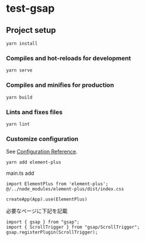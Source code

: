 # test-gsap

## Project setup
```
yarn install
```

### Compiles and hot-reloads for development
```
yarn serve
```

### Compiles and minifies for production
```
yarn build
```

### Lints and fixes files
```
yarn lint
```

### Customize configuration
See [Configuration Reference](https://cli.vuejs.org/config/).

`yarn add element-plus`

main.ts add
```
import ElementPlus from 'element-plus';
@/../node_modules/element-plus/dist/index.css

createApp(App).use(ElementPlus)
```

必要なページに下記を記載
```
import { gsap } from "gsap";
import { ScrollTrigger } from "gsap/ScrollTrigger";
gsap.registerPlugin(ScrollTrigger);
```